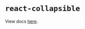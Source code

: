 # `react-collapsible`

View docs [here](https://radix-ui.com/primitives/docs/components/collapsible).
